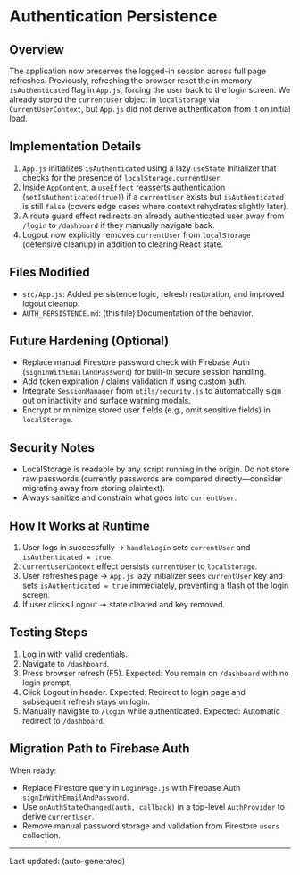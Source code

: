 # Authentication Persistence

## Overview

The application now preserves the logged-in session across full page refreshes. Previously, refreshing the browser reset the in‑memory `isAuthenticated` flag in `App.js`, forcing the user back to the login screen. We already stored the `currentUser` object in `localStorage` via `CurrentUserContext`, but `App.js` did not derive authentication from it on initial load.

## Implementation Details

1. `App.js` initializes `isAuthenticated` using a lazy `useState` initializer that checks for the presence of `localStorage.currentUser`.
2. Inside `AppContent`, a `useEffect` reasserts authentication (`setIsAuthenticated(true)`) if a `currentUser` exists but `isAuthenticated` is still `false` (covers edge cases where context rehydrates slightly later).
3. A route guard effect redirects an already authenticated user away from `/login` to `/dashboard` if they manually navigate back.
4. Logout now explicitly removes `currentUser` from `localStorage` (defensive cleanup) in addition to clearing React state.

## Files Modified

- `src/App.js`: Added persistence logic, refresh restoration, and improved logout cleanup.
- `AUTH_PERSISTENCE.md`: (this file) Documentation of the behavior.

## Future Hardening (Optional)

- Replace manual Firestore password check with Firebase Auth (`signInWithEmailAndPassword`) for built-in secure session handling.
- Add token expiration / claims validation if using custom auth.
- Integrate `SessionManager` from `utils/security.js` to automatically sign out on inactivity and surface warning modals.
- Encrypt or minimize stored user fields (e.g., omit sensitive fields) in `localStorage`.

## Security Notes

- LocalStorage is readable by any script running in the origin. Do not store raw passwords (currently passwords are compared directly—consider migrating away from storing plaintext).
- Always sanitize and constrain what goes into `currentUser`.

## How It Works at Runtime

1. User logs in successfully -> `handleLogin` sets `currentUser` and `isAuthenticated = true`.
2. `CurrentUserContext` effect persists `currentUser` to `localStorage`.
3. User refreshes page -> `App.js` lazy initializer sees `currentUser` key and sets `isAuthenticated = true` immediately, preventing a flash of the login screen.
4. If user clicks Logout -> state cleared and key removed.

## Testing Steps

1. Log in with valid credentials.
2. Navigate to `/dashboard`.
3. Press browser refresh (F5). Expected: You remain on `/dashboard` with no login prompt.
4. Click Logout in header. Expected: Redirect to login page and subsequent refresh stays on login.
5. Manually navigate to `/login` while authenticated. Expected: Automatic redirect to `/dashboard`.

## Migration Path to Firebase Auth

When ready:

- Replace Firestore query in `LoginPage.js` with Firebase Auth `signInWithEmailAndPassword`.
- Use `onAuthStateChanged(auth, callback)` in a top-level `AuthProvider` to derive `currentUser`.
- Remove manual password storage and validation from Firestore `users` collection.

---

Last updated: (auto-generated)
